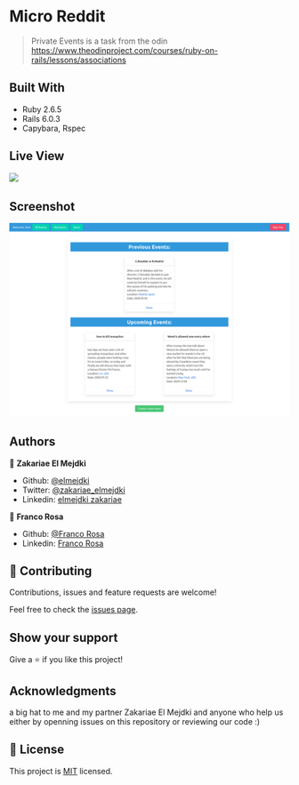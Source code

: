 # Micro Reddit

>  Private Events is a task from the odin https://www.theodinproject.com/courses/ruby-on-rails/lessons/associations

## Built With

- Ruby 2.6.5
- Rails 6.0.3
- Capybara, Rspec 

## Live View
<a href="https://morning-inlet-11353.herokuapp.com/">

<img src="https://www.pinclipart.com/picdir/middle/396-3967826_vue2-flaskheroku-heroku-logo-transparent-clipart.png" width="200" />

</a>

## Screenshot
![Screenshot - Private events](./app/assets/images/screenshot.png)

## Authors

👤 **Zakariae El Mejdki**

- Github: [@elmejdki](https://github.com/elmejdki)
- Twitter: [@zakariae_elmejdki](https://www.linkedin.com/in/zakariaeelmejdki)
- Linkedin: [elmejdki zakariae](https://twitter.com/zakariaemejdki)

👤 **Franco Rosa**

- Github: [@Franco Rosa](https://github.com/FrancoRosa)
- Linkedin: [Franco Rosa](https://www.linkedin.com/in/franco-rosa-79972119b/)

## 🤝 Contributing

Contributions, issues and feature requests are welcome!

Feel free to check the [issues page](https://github.com/elmejdki/TubeClone/issues).

## Show your support

Give a ⭐️ if you like this project!

## Acknowledgments

a big hat to me and my partner Zakariae El Mejdki and anyone who help us either by openning issues on this repository or reviewing our code :)

## 📝 License

This project is [MIT](lic.url) licensed.
